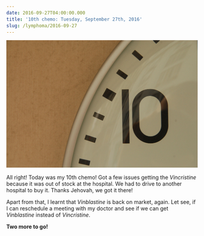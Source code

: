 ```yaml
---
date: 2016-09-27T04:00:00.000
title: '10th chemo: Tuesday, September 27th, 2016'
slug: /lymphoma/2016-09-27
---
```


![](/images/lymphoma/oeacgcta851vsn3evo1.jpg)

All right! Today was my 10th chemo! Got a few issues getting the _Vincristine_ because it was out of stock at the hospital. We had to drive to another hospital to buy it. Thanks Jehovah, we got it there!

Apart from that, I learnt that _Vinblastine_ is back on market, again. Let see, if I can reschedule a meeting with my doctor and see if we can get _Vinblastine_ instead of _Vincristine_.

**Two more to go!**

